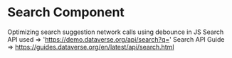 # Search Component

Optimizing search suggestion network calls using debounce in JS
Search API used => 'https://demo.dataverse.org/api/search?q='
Search API Guide => https://guides.dataverse.org/en/latest/api/search.html
